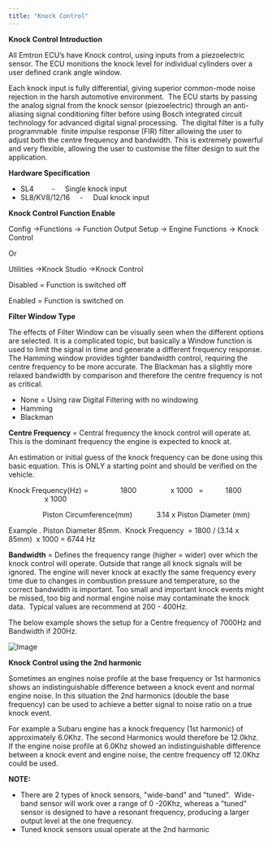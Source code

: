 ```yaml
---
title: "Knock Control"
---
```


**Knock Control Introduction**


All Emtron ECU’s have Knock control, using inputs from a piezoelectric sensor. The ECU monitions the knock level for individual cylinders over a user defined crank angle window.&nbsp;


Each knock input is fully differential, giving superior common-mode noise rejection in the harsh automotive environment.&nbsp; The ECU starts by passing the analog signal from the knock sensor (piezoelectric) through an anti-aliasing signal conditioning filter before using Bosch integrated circuit technology for advanced digital signal processing.&nbsp; The digital filter is a fully programmable  finite impulse response (FIR) filter allowing the user to adjust both the centre frequency and bandwidth. This is extremely powerful and very flexible, allowing the user to customise the filter design to suit the application.&nbsp;



**Hardware Specification**&nbsp;


* SL4 &nbsp; &nbsp; &nbsp; &nbsp; - &nbsp; &nbsp; Single knock input
* SL8/KV8/12/16 &nbsp; &nbsp; - &nbsp; &nbsp; Dual knock input


**Knock Control Function Enable**


Config -\>Functions -\> Function Output Setup -\> Engine Functions -\> Knock Control&nbsp;

Or

Utilities -\>Knock Studio -\>Knock Control&nbsp;


Disabled = Function is switched off&nbsp;

Enabled = Function is switched on


**Filter Window Type**


The effects of Filter Window can be visually seen when the different options are selected. It is a complicated topic, but basically a Window function is used to limit the signal in time and generate a different frequency response.&nbsp; The Hamming window provides tighter bandwidth control, requiring the centre frequency to be more accurate. The Blackman has a slightly more relaxed bandwidth by comparison and therefore the centre frequency is not as critical.&nbsp;


* None = Using raw Digital Filtering with no windowing
* Hamming&nbsp;
* Blackman &nbsp;


**Centre Frequency** = Central frequency the knock control will operate at. This is the dominant frequency the engine is expected to knock at.


An estimation or initial guess of the knock frequency can be done using this basic equation. This is ONLY a starting point and should be verified on the vehicle.&nbsp;


Knock Frequency(Hz) =&nbsp; &nbsp; &nbsp; &nbsp; &nbsp; &nbsp; &nbsp; &nbsp; 1800 &nbsp; &nbsp; &nbsp; &nbsp; &nbsp; &nbsp; &nbsp; &nbsp; x 1000 &nbsp; = &nbsp; &nbsp; &nbsp; &nbsp; &nbsp; 1800&nbsp; &nbsp; &nbsp; &nbsp; &nbsp; &nbsp; &nbsp; &nbsp; &nbsp; &nbsp; &nbsp; &nbsp; &nbsp; &nbsp; &nbsp; x 1000&nbsp;

&nbsp;&nbsp; &nbsp; &nbsp; &nbsp; &nbsp; &nbsp; &nbsp; &nbsp; Piston Circumference(mm)&nbsp; &nbsp; &nbsp; &nbsp; &nbsp; &nbsp; 3.14 x Piston Diameter (mm)


Example . Piston Diameter 85mm.&nbsp; Knock Frequency&nbsp; = 1800 / (3.14 x 85mm)&nbsp; x 1000 = 6744 Hz


**Bandwidth** = Defines the frequency range (higher = wider) over which the knock control will operate. Outside that range all knock signals will be ignored. The engine will never knock at exactly the same frequency every time due to changes in combustion pressure and temperature, so the correct bandwidth is important. Too small and important knock events might be missed, too big and normal engine noise may contaminate the knock data.&nbsp; Typical values are recommend at 200 - 400Hz.


The below example shows the setup for a Centre frequency of 7000Hz and Bandwidth if 200Hz.


![Image](</lib/NewItem300.png>)



**Knock Control using the 2nd harmonic**


Sometimes an engines noise profile at the base frequency or 1st harmonics shows an indistinguishable difference between a knock event and normal engine noise. In this situation the 2nd harmonics (double the base frequency) can be used to achieve a better signal to noise ratio on a true knock event.


For example a Subaru engine has a knock frequency (1st harmonic) of approximately 6.0Khz. The second Harmonics would therefore be 12.0khz. If the engine noise profile at 6.0Khz showed an indistinguishable difference between a knock event and engine noise, the centre frequency off 12.0Khz could be used.&nbsp;


**NOTE:**&nbsp;

* There are 2 types of knock sensors, "wide-band" and "tuned".&nbsp; Wide-band sensor will work over a range of 0 -20Khz, whereas a "tuned" sensor is designed to have a resonant frequency, producing a larger output level at the one frequency.&nbsp;
* Tuned knock sensors usual operate at the 2nd harmonic&nbsp;





